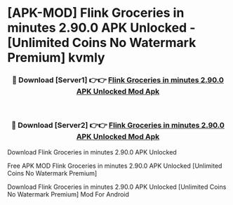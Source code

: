 # [APK-MOD] Flink  Groceries in minutes 2.90.0 APK Unlocked - [Unlimited Coins No Watermark Premium] kvmly



<div align="center">
<h3>🔴 Download [Server1] 👉👉 <a href="https://momento.my/?title=Flink__Groceries_in_minutes_2.90.0_APK_Unlocked">Flink  Groceries in minutes 2.90.0 APK Unlocked Mod Apk</a></h3><br>

<h3>🔴 Download [Server2] 👉👉 <a href="https://momento.my/?title=Flink__Groceries_in_minutes_2.90.0_APK_Unlocked">Flink  Groceries in minutes 2.90.0 APK Unlocked Mod Apk</a></h3>
</div>



Download Flink  Groceries in minutes 2.90.0 APK Unlocked 

Free APK MOD Flink  Groceries in minutes 2.90.0 APK Unlocked [Unlimited Coins No Watermark Premium]

Download Flink  Groceries in minutes 2.90.0 APK Unlocked [Unlimited Coins No Watermark Premium] Mod For Android
